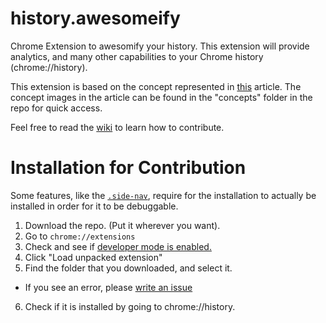 # history.awesomeify
Chrome Extension to awesomify your history. This extension 
will provide analytics, and many other capabilities to your 
Chrome history (chrome://history).

This extension is based on the concept represented in 
[this](https://medium.freecodecamp.com/browserhistory-2abad38022b1#.wt2tq8g1k) 
article. The concept images in the article can be found 
in the "concepts" folder in the repo for quick access.

Feel free to read the [wiki](https://github.com/Darksmurf/history.awesomeify)
to learn how to contribute. 

# Installation for Contribution

Some features, like the [`.side-nav`](#6), require for the installation to actually 
be installed in order for it to be debuggable.

1. Download the repo. (Put it wherever you want).
2. Go to `chrome://extensions`
3. Check and see if [developer mode is enabled.](http://www.mstoic.com/enable-developer-mode-in-chrome/)
4. Click "Load unpacked extension"
5. Find the folder that you downloaded, and select it.
 * If you see an error, please [write an issue](https://github.com/Darksmurf/history.awesomeify/issues)
6. Check if it is installed by going to chrome://history.
